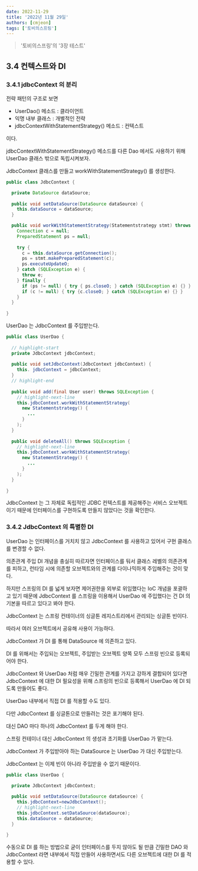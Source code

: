 ```yaml
---
date: 2022-11-29
title: '2022년 11월 29일'
authors: [cmjeon]
tags: ['토비의스프링']
---
```


> '토비의스프링'의 '3장 테스트'

## 3.4 컨텍스트와 DI

### 3.4.1 jdbcContext 의 분리

전략 패턴의 구조로 보면 

- UserDao() 메소드 : 클라이언트
- 익명 내부 클래스 : 개별적인 전략
- jdbcContextWithStatementStrategy() 메소드 : 컨텍스트

이다.

<!--truncate-->

jdbcContextWithStatementStrategy() 메소드를 다른 Dao 에서도 사용하기 위해 UserDao 클래스 밖으로 독립시켜보자.

JdbcContext 클래스를 만들고 workWithStatementStrategy() 를 생성한다.

```java
public class JdbcContext {

  private DataSource dataSource;
  
  public void setDataSource(DataSource dataSource) {
    this.dataSource = dataSource;
  }

  public void workWithStatementStrategy(Statementstrategy stmt) throws SQLException {
    Connection c = null;
    PreparedStatement ps = null;
    
    try {
      c = this.dataSource.getConnection();
      ps = stmt.makePreparedStatement(c);
      ps.executeUpdateO;
    } catch (SQLException e) {
      throw e; 
    } finally {
      if (ps != null) { try { ps.closeO; } catch (SQLException e) {} } 
      if (c != null) { try {c.closeO; } catch (SQLException e) {} }
    }
  }
  
}
```

UserDao 는 JdbcContext 를 주입받는다.

```java
public class UserDao {
  
  // highlight-start
  private JdbcContext jdbcContext;
  
  public void setJdbcContext(JdbcContext jdbcContext) {
    this. jdbcContext = jdbcContext;
  }
  // highlight-end
  
  public void add(final User user) throws SQLException {
    // highlight-next-line
    this.jdbcContext.workWithStatementStrategy(
      new Statementstrategy() {
        ...
      }
    );
  }
  
  public void deleteAll() throws SQLException {
    // highlight-next-line
    this.jdbcContext.workWithStatementStrategy(
      new StatementStrategy() {
        ...
      }
    );
  }
  
}
```

JdbcContext 는 그 자체로 독립적인 JDBC 컨텍스트를 제공해주는 서비스 오브젝트이기 때문에 인터페이스를 구현하도록 만들지 않았다는 것을 확인한다.

### 3.4.2 JdbcContext 의 특별한 DI

UserDao 는 인터페이스를 거치치 않고 JdbcContext 를 사용하고 있어서 구현 클래스를 변경할 수 없다.

의존관계 주입 DI 개념을 충실히 따르자면 인터페이스를 둬서 클래스 레벨의 의존관계를 피하고, 런타임 시에 의존할 오브젝트와의 관계를 다이나믹하게 주입해주는 것이 맞다.

하지만 스프링의 DI 를 넓게 보자면 제어권한을 외부로 위임했다는 IoC 개념을 포괄하고 있기 때문에 JdbcContext 를 스프링을 이용해서 UserDao 에 주입했다는 건 DI 의 기본을 따르고 있다고 봐야 한다.

JdbcContext 는 스프링 컨테이너의 싱글톤 레지스트리에서 관리되는 싱글톤 빈이다.

따라서 여러 오브젝트에서 공유해 사용이 가능하다.

JdbcContext 가 DI 를 통해 DataSource 에 의존하고 있다.

DI 를 위해서는 주입되는 오브젝트, 주입받는 오브젝트 양쪽 모두 스프링 빈으로 등록되어야 한다.

JdbcContext 와 UserDao 처럼 매우 긴밀한 관계를 가지고 강하게 결합되어 있다면 JdbcContext 에 대한 DI 필요성을 위해 스프링의 빈으로 등록해서 UserDao 에 DI 되도록 만들어도 좋다.

UserDao 내부에서 직접 DI 를 적용할 수도 있다.

다만 JdbcContext 를 싱글톤으로 만들려는 것은 포기해야 된다.

대신 DAO 마다 하나의 JdbcContext 를 두게 해야 한다.

스프링 컨테이너 대신 JdbcContext 의 생성과 초기화를 UserDao 가 맡는다.

JdbcContext 가 주입받아야 하는 DataSource 는 UserDao 가 대신 주입받는다.

JdbcContext 는 이제 빈이 아니라 주입받을 수 없기 때문이다.

```java
public class UserDao {

  private JdbcContext jdbcContext;
  
  public void setDataSource(DataSource dataSource) {
    this.jdbcContext=newJdbcContext();
    // highlight-next-line
    this.jdbcContext.setDataSource(dataSource);
    this.dataSource = dataSource;
  }
  
}
```

수동으로 DI 를 하는 방법으로 굳이 인터페이스를 두지 않아도 될 만큼 긴밀한 DAO 와 JdbcContext 라면 내부에서 직접 만들어 사용하면서도 다른 오브젝트에 대한 DI 를 적용할 수 있다.

